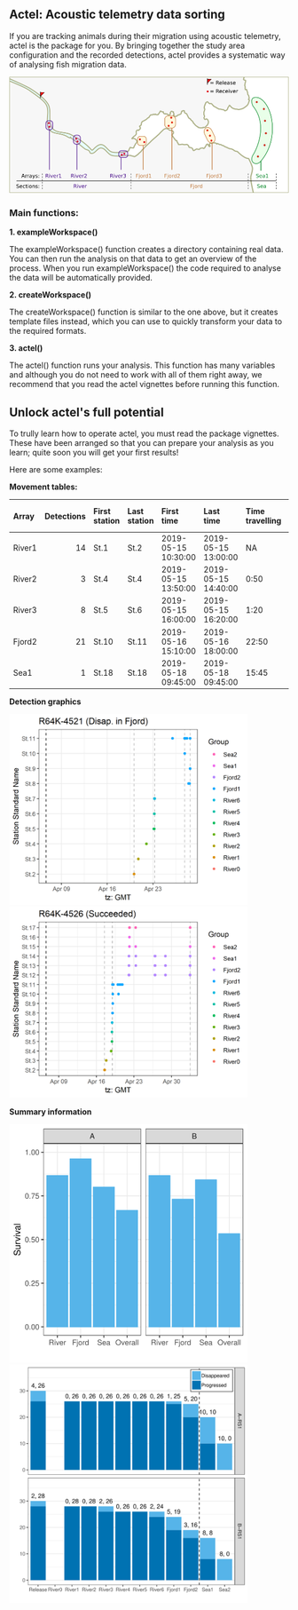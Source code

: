 ## Actel: Acoustic telemetry data sorting

If you are tracking animals during their migration using acoustic telemetry, actel is the package for you. 
By bringing together the study area configuration and the recorded detections, actel provides a systematic way of analysing fish migration data.

<img src="vignettes/study_area.png" alt="drawing" width="870"/>

### Main functions:

**1. exampleWorkspace()**

  The exampleWorkspace() function creates a directory containing real data. You can
  then run the analysis on that data to get an overview of the process. When you run
  exampleWorkspace() the code required to analyse the data will be automatically
  provided.
 
**2. createWorkspace()**

  The createWorkspace() function is similar to the one above, but it creates template 
  files instead, which you can use to quickly transform your data to the required formats.
 
**3. actel()**

  The actel() function runs your analysis. This function has many variables and
  although you do not need to work with all of them right away, we recommend
  that you read the actel vignettes before running this function.

## Unlock actel's full potential

To trully learn how to operate actel, you must read the package vignettes. These have been arranged so that you can
prepare your analysis as you learn; quite soon you will get your first results!

Here are some examples: 

**Movement tables:**

|Array  | Detections|First station |Last station |First time          |Last time           |Time travelling |Time on array |
|:------|----------:|:-------------|:------------|:-------------------|:-------------------|:---------------|:-------------|
|River1 |         14|St.1          |St.2         |2019-05-15 10:30:00 |2019-05-15 13:00:00 |NA              |3:30          |
|River2 |          3|St.4          |St.4         |2019-05-15 13:50:00 |2019-05-15 14:40:00 |0:50            |0:50          |
|River3 |          8|St.5          |St.6         |2019-05-15 16:00:00 |2019-05-15 16:20:00 |1:20            |0:20          |
|Fjord2 |         21|St.10         |St.11        |2019-05-16 15:10:00 |2019-05-16 18:00:00 |22:50           |2:50          |
|Sea1   |          1|St.18         |St.18        |2019-05-18 09:45:00 |2019-05-18 09:45:00 |15:45           |0:00          |

**Detection graphics**

<img src="vignettes/LaTeX_example_fish1.png" alt="drawing" width="430"/> <img src="vignettes/LaTeX_example_fish2.png" alt="drawing" width="430"/>

**Summary information**

<img src="vignettes/LaTeX_example_survival.svg" alt="drawing" width="430"/> <img src="vignettes/LaTeX_example_progression.svg" alt="drawing" width="430"/>

